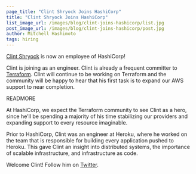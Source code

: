 ```yaml
---
page_title: "Clint Shryock Joins HashiCorp"
title: "Clint Shryock Joins HashiCorp"
list_image_url: /images/blog/clint-joins-hashicorp/list.jpg
post_image_url: /images/blog/clint-joins-hashicorp/post.jpg
author: Mitchell Hashimoto
tags: hiring
---
```


[Clint Shryock](https://github.com/catsby) is now an employee of
HashiCorp!

Clint is joining as an engineer. Clint is already a frequent committer
to [Terraform](http://www.terraform.io). Clint will continue to be working
on Terraform and the community will be happy to hear that his first task
is to expand our AWS support to near completion.

READMORE

At HashiCorp, we expect the Terraform community to see Clint as a hero,
since he'll be spending a majority of his time stabilizing our providers and
expanding support to every resource imaginable.

Prior to HashiCorp, Clint was an engineer at Heroku, where he worked on the
team that is responsible for building every application pushed to Heroku.
This gave Clint an insight into distributed systems, the importance of
scalable infrastructure, and infrastructure as code.

Welcome Clint! Follow him on [Twitter](https://twitter.com/ctshryock).
